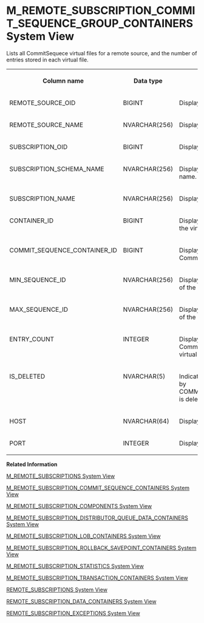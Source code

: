 <!-- loiob66586f385e54207966f8036eedff85a -->

# M\_REMOTE\_SUBSCRIPTION\_COMMIT\_SEQUENCE\_GROUP\_CONTAINERS System View

Lists all CommitSequece virtual files for a remote source, and the number of entries stored in each virtual file.




<table>
<tr>
<th valign="top">

Column name

</th>
<th valign="top">

Data type

</th>
<th valign="top">

Description

</th>
</tr>
<tr>
<td valign="top">

REMOTE\_SOURCE\_OID

</td>
<td valign="top">

BIGINT

</td>
<td valign="top">

Displays the remote source OID.

</td>
</tr>
<tr>
<td valign="top">

REMOTE\_SOURCE\_NAME

</td>
<td valign="top">

NVARCHAR\(256\)

</td>
<td valign="top">

Displays the remote source name.

</td>
</tr>
<tr>
<td valign="top">

SUBSCRIPTION\_OID

</td>
<td valign="top">

BIGINT

</td>
<td valign="top">

Displays the subscription OID

</td>
</tr>
<tr>
<td valign="top">

SUBSCRIPTION\_SCHEMA\_NAME

</td>
<td valign="top">

NVARCHAR\(256\)

</td>
<td valign="top">

Displays the subscription schema name.

</td>
</tr>
<tr>
<td valign="top">

SUBSCRIPTION\_NAME

</td>
<td valign="top">

NVARCHAR\(256\)

</td>
<td valign="top">

Displays the subscription name.

</td>
</tr>
<tr>
<td valign="top">

CONTAINER\_ID

</td>
<td valign="top">

BIGINT

</td>
<td valign="top">

Displays the ID of the container of the virtual file.

</td>
</tr>
<tr>
<td valign="top">

COMMIT\_SEQUENCE\_CONTAINER\_ID

</td>
<td valign="top">

BIGINT

</td>
<td valign="top">

Displays the container ID of the CommitSequence virtual file.

</td>
</tr>
<tr>
<td valign="top">

MIN\_SEQUENCE\_ID

</td>
<td valign="top">

NVARCHAR\(256\)

</td>
<td valign="top">

Displays the minimum sequence ID of the CommitSequence virtual file.

</td>
</tr>
<tr>
<td valign="top">

MAX\_SEQUENCE\_ID

</td>
<td valign="top">

NVARCHAR\(256\)

</td>
<td valign="top">

Displays the maximum sequence ID of the CommitSequence virtual file.

</td>
</tr>
<tr>
<td valign="top">

ENTRY\_COUNT

</td>
<td valign="top">

INTEGER

</td>
<td valign="top">

Displays the number of CommitSequence entries in the virtual file.

</td>
</tr>
<tr>
<td valign="top">

IS\_DELETED

</td>
<td valign="top">

NVARCHAR\(5\)

</td>
<td valign="top">

Indicates if the container identified by COMMIT\_SEQUENCE\_CONTAINER\_ID is deleted. Values are TRUE or FALSE.

</td>
</tr>
<tr>
<td valign="top">

HOST

</td>
<td valign="top">

NVARCHAR\(64\)

</td>
<td valign="top">

Displays the host name.

</td>
</tr>
<tr>
<td valign="top">

PORT

</td>
<td valign="top">

INTEGER

</td>
<td valign="top">

Displays the internal port number.

</td>
</tr>
</table>

**Related Information**  


[M\_REMOTE\_SUBSCRIPTIONS System View](m-remote-subscriptions-system-view-5bb5aec.md "Provides the status and run-time information of a remote subscription.")

[M\_REMOTE\_SUBSCRIPTION\_COMMIT\_SEQUENCE\_CONTAINERS System View](m-remote-subscription-commit-sequence-containers-system-view-ce09386.md "Lists all real time data elements such as markers and commit / rollback rows in the remote subscription commit sequence container.")

[M\_REMOTE\_SUBSCRIPTION\_COMPONENTS System View](m-remote-subscription-components-system-view-8a707f0.md "Provides remote subscription component information.")

[M\_REMOTE\_SUBSCRIPTION\_DISTRIBUTOR\_QUEUE\_DATA\_CONTAINERS System View](m-remote-subscription-distributor-queue-data-containers-system-vi-0cf80ab.md "Lists all real time data elements between begin-marker and end-marker for the remote subscription.")

[M\_REMOTE\_SUBSCRIPTION\_LOB\_CONTAINERS System View](m-remote-subscription-lob-containers-system-view-13e3ccb.md "Lists all lob container IDs for each remote subscription transaction.")

[M\_REMOTE\_SUBSCRIPTION\_ROLLBACK\_SAVEPOINT\_CONTAINERS System View](m-remote-subscription-rollback-savepoint-containers-system-view-0217719.md "Lists all rollback save points for each remote subscription transaction.")

[M\_REMOTE\_SUBSCRIPTION\_STATISTICS System View](m-remote-subscription-statistics-system-view-859e5eb.md "Provides remote subscription statistic information.")

[M\_REMOTE\_SUBSCRIPTION\_TRANSACTION\_CONTAINERS System View](m-remote-subscription-transaction-containers-system-view-6134e02.md "Lists all real time data rowsets in the remote subscription transaction container.")

[REMOTE\_SUBSCRIPTIONS System View](../021-System-Views/remote-subscriptions-system-view-cf68b16.md "Lists all the remote subscriptions created for a remote source.")

[REMOTE\_SUBSCRIPTION\_DATA\_CONTAINERS System View](../021-System-Views/remote-subscription-data-containers-system-view-9289305.md "Provides information regarding remote subscription data.")

[REMOTE\_SUBSCRIPTION\_EXCEPTIONS System View](../021-System-Views/remote-subscription-exceptions-system-view-6a5ada4.md "Provides remote subscription exception information.")

